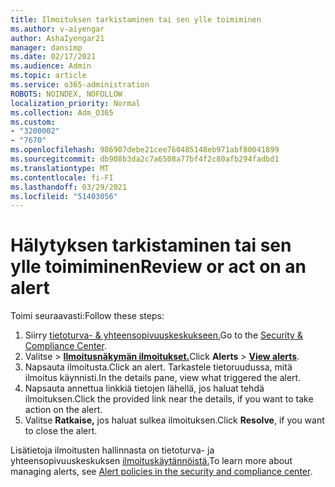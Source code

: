 ```yaml
---
title: Ilmoituksen tarkistaminen tai sen ylle toimiminen
ms.author: v-aiyengar
author: AshaIyengar21
manager: dansimp
ms.date: 02/17/2021
ms.audience: Admin
ms.topic: article
ms.service: o365-administration
ROBOTS: NOINDEX, NOFOLLOW
localization_priority: Normal
ms.collection: Adm_O365
ms.custom:
- "3200002"
- "7670"
ms.openlocfilehash: 986907debe21cee760485148eb971abf80041899
ms.sourcegitcommit: db908b3da2c7a6508a77bf4f2c80afb294fadbd1
ms.translationtype: MT
ms.contentlocale: fi-FI
ms.lasthandoff: 03/29/2021
ms.locfileid: "51403056"
---
```

# <a name="review-or-act-on-an-alert"></a><span data-ttu-id="55682-102">Hälytyksen tarkistaminen tai sen ylle toimiminen</span><span class="sxs-lookup"><span data-stu-id="55682-102">Review or act on an alert</span></span>

<span data-ttu-id="55682-103">Toimi seuraavasti:</span><span class="sxs-lookup"><span data-stu-id="55682-103">Follow these steps:</span></span>

1. <span data-ttu-id="55682-104">Siirry [tietoturva- & yhteensopivuuskeskukseen.](https://go.microsoft.com/fwlink/p/?linkid=2077143)</span><span class="sxs-lookup"><span data-stu-id="55682-104">Go to the [Security & Compliance Center](https://go.microsoft.com/fwlink/p/?linkid=2077143).</span></span>
1. <span data-ttu-id="55682-105">Valitse   >  **[Ilmoitusnäkymän ilmoitukset.](https://go.microsoft.com/fwlink/?linkid=2103301)**</span><span class="sxs-lookup"><span data-stu-id="55682-105">Click **Alerts** > **[View alerts](https://go.microsoft.com/fwlink/?linkid=2103301)**.</span></span>
1. <span data-ttu-id="55682-106">Napsauta ilmoitusta.</span><span class="sxs-lookup"><span data-stu-id="55682-106">Click an alert.</span></span> <span data-ttu-id="55682-107">Tarkastele tietoruudussa, mitä ilmoitus käynnisti.</span><span class="sxs-lookup"><span data-stu-id="55682-107">In the details pane, view what triggered the alert.</span></span>
1. <span data-ttu-id="55682-108">Napsauta annettua linkkiä tietojen lähellä, jos haluat tehdä ilmoituksen.</span><span class="sxs-lookup"><span data-stu-id="55682-108">Click the provided link near the details, if you want to take action on the alert.</span></span>
1. <span data-ttu-id="55682-109">Valitse **Ratkaise,** jos haluat sulkea ilmoituksen.</span><span class="sxs-lookup"><span data-stu-id="55682-109">Click **Resolve**, if you want to close the alert.</span></span>

<span data-ttu-id="55682-110">Lisätietoja ilmoitusten hallinnasta on tietoturva- ja yhteensopivuuskeskuksen [ilmoituskäytännöistä.](https://go.microsoft.com/fwlink/?linkid=2103211)</span><span class="sxs-lookup"><span data-stu-id="55682-110">To learn more about managing alerts, see [Alert policies in the security and compliance center](https://go.microsoft.com/fwlink/?linkid=2103211).</span></span>

